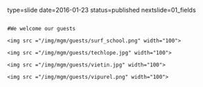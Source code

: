 type=slide
date=2016-01-23
status=published
nextslide=01_fields
~~~~~~

#We welcome our guests

<img src ="/img/mgm/guests/surf_school.png" width="100">

<img src ="/img/mgm/guests/techlope.jpg" width="100">

<img src ="/img/mgm/guests/vietin.jpg" width="100">

<img src ="/img/mgm/guests/vipurel.png" width="100">

